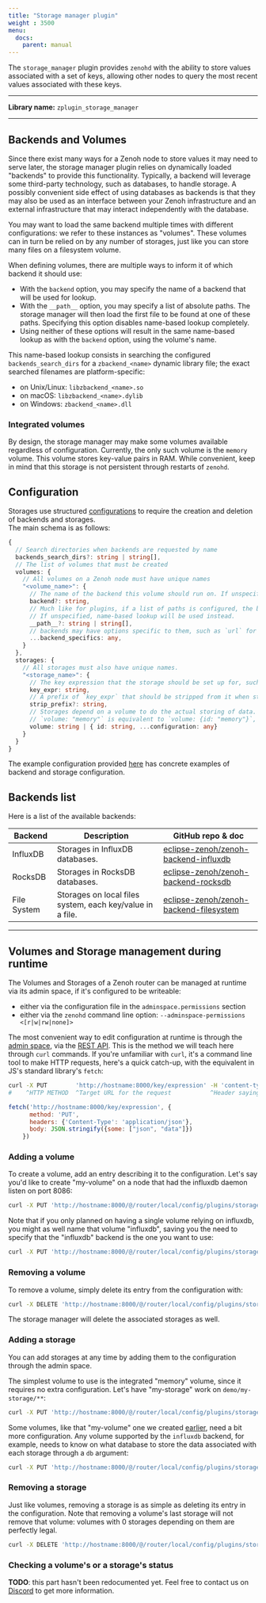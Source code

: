 ```yaml
---
title: "Storage manager plugin"
weight : 3500
menu:
  docs:
    parent: manual
---
```


The `storage_manager` plugin provides `zenohd` with the ability to store values associated with a set of keys, allowing other nodes to query the most recent values associated with these keys.

------
**Library name:** `zplugin_storage_manager`

------


## Backends and Volumes
Since there exist many ways for a Zenoh node to store values it may need to serve later, the storage manager plugin relies on dynamically loaded "backends" to provide this functionality. Typically, a backend will leverage some third-party technology, such as databases, to handle storage. A possibly convenient side effect of using databases as backends is that they may also be used as an interface between your Zenoh infrastructure and an external infrastructure that may interact independently with the database.

You may want to load the same backend multiple times with different configurations: we refer to these instances as "volumes". These volumes can in turn be relied on by any number of storages, just like you can store many files on a filesystem volume.

When defining volumes, there are multiple ways to inform it of which backend it should use:
- With the `backend` option, you may specify the name of a backend that will be used for lookup.
- With the `__path__` option, you may specify a list of absolute paths. The storage manager will then load the first file to be found at one of these paths. Specifying this option disables name-based lookup completely.
- Using neither of these options will result in the same name-based lookup as with the `backend` option, using the volume's name.

This name-based lookup consists in searching the configured `backends_search_dirs` for a `zbackend_<name>` dynamic library file; the exact searched filenames are platform-specific:
 - on Unix/Linux: `libzbackend_<name>.so`
 - on macOS: `libzbackend_<name>.dylib`
 - on Windows: `zbackend_<name>.dll`

### Integrated volumes
By design, the storage manager may make some volumes available regardless of configuration. Currently, the only such volume is the `memory` volume. This volume stores key-value pairs in RAM. While convenient, keep in mind that this storage is not persistent through restarts of `zenohd`.

## Configuration
Storages use structured [configurations](../configuration) to require the creation and deletion of backends and storages.  
The main schema is as follows:
```typescript
{
  // Search directories when backends are requested by name
  backends_search_dirs?: string | string[], 
  // The list of volumes that must be created
  volumes: {
    // All volumes on a Zenoh node must have unique names
    "<volume_name>": {
      // The name of the backend this volume should run on. If unspecified, it defaults to the name of the volume.
      backend?: string,
      // Much like for plugins, if a list of paths is configured, the backend will be run using the first path pointing to a loadable library.
      // If unspecified, name-based lookup will be used instead.
      __path__?: string | string[],
      // backends may have options specific to them, such as `url` for the influxdb backends
      ...backend_specifics: any, 
    }
  },
  storages: {
    // All storages must also have unique names.
    "<storage_name>": {
      // The key expression that the storage should be set up for, such as "demo/storage/**"
      key_expr: string,
      // A prefix of `key_expr` that should be stripped from it when storing keys in the storage
      strip_prefix?: string,
      // Storages depend on a volume to do the actual storing of data.
      // `volume: "memory"` is equivalent to `volume: {id: "memory"}`, but some volumes may require additional configuration. For example, a volume running on the `filesystem` backend needs each storage to specify a `base_dir`.
      volume: string | { id: string, ...configuration: any}
    }
  }
}
```
The example configuration provided [here](https://github.com/eclipse-zenoh/zenoh/blob/master/DEFAULT_CONFIG.json5) has concrete examples of backend and storage configuration.

## Backends list
Here is a list of the available backends:

| Backend     | Description                                               | GitHub repo & doc                         |
|-------------|-----------------------------------------------------------|-------------------------------------------------|
| InfluxDB    | Storages in InfluxDB databases.                           | [eclipse-zenoh/zenoh-backend-influxdb]    |
| RocksDB     | Storages in RocksDB databases.                            | [eclipse-zenoh/zenoh-backend-rocksdb]     |
| File System | Storages on local files system, each key/value in a file. | [eclipse-zenoh/zenoh-backend-filesystem]  |

[eclipse-zenoh/zenoh-backend-influxdb]: https://github.com/eclipse-zenoh/zenoh-backend-influxdb
[eclipse-zenoh/zenoh-backend-rocksdb]: https://github.com/eclipse-zenoh/zenoh-backend-rocksdb
[eclipse-zenoh/zenoh-backend-filesystem]: https://github.com/eclipse-zenoh/zenoh-backend-filesystem

-------------------------------

## Volumes and Storage management during runtime
The Volumes and Storages of a Zenoh router can be managed at runtime via its admin space, if it's configured to be writeable:
 - either via the configuration file in the `adminspace.permissions` section
 - either via the `zenohd` command line option: `--adminspace-permissions <[r|w|rw|none]>`

The most convenient way to edit configuration at runtime is through the [admin space](../configuration#adminspace-configuration), via the [REST API](../../apis/rest). This is the method we will teach here through `curl` commands. If you're unfamiliar with `curl`, it's a command line tool to make HTTP requests, here's a quick catch-up, with the equivalent in JS's standard library's `fetch`:
```bash
curl -X PUT        'http://hostname:8000/key/expression' -H 'content-type:application/json'      -d '{"some": ["json", "data"]}'
#    ^HTTP METHOD  ^Target URL for the request           ^Header saying the data is in JSON      ^The body of the request
```
```javascript
fetch('http://hostname:8000/key/expression', {
      method: 'PUT',
      headers: {'Content-Type': 'application/json'},
      body: JSON.stringify({some: ["json", "data"]})
    })
```

### Adding a volume
To create a volume, add an entry describing it to the configuration. Let's say you'd like to create "my-volume" on a node that had the influxdb daemon listen on port 8086:

```bash
curl -X PUT 'http://hostname:8000/@/router/local/config/plugins/storage_manager/volumes/my-volume' -H 'content-type:application/json' -d '{"backend": "influxdb", "url": "http://localhost:8086"}'
```

Note that if you only planned on having a single volume relying on influxdb, you might as well name that volume "influxdb", saving you the need to specify that the "influxdb" backend is the one you want to use:

```bash
curl -X PUT 'http://hostname:8000/@/router/local/config/plugins/storage_manager/volumes/influxdb' -H 'content-type:application/json' -d '{"url": "http://localhost:8086"}'
```

### Removing a volume
To remove a volume, simply delete its entry from the configuration with:

```bash
curl -X DELETE 'http://hostname:8000/@/router/local/config/plugins/storage_manager/volumes/my-volume'
```

The storage manager will delete the associated storages as well.


### Adding a storage
You can add storages at any time by adding them to the configuration through the admin space.

The simplest volume to use is the integrated "memory" volume, since it requires no extra configuration. Let's have "my-storage" work on `demo/my-storage/**`:
```bash
curl -X PUT 'http://hostname:8000/@/router/local/config/plugins/storage_manager/storages/my-storage' -H 'content-type:application/json' -d '{"key_expr": "demo/my-storage/**", "volume": "memory"}'
```

Some volumes, like that "my-volume" one we created [earlier](#adding-a-volume), need a bit more configuration. Any volume supported by the `influxdb` backend, for example, needs to know on what database to store the data associated with each storage through a `db` argument:
```bash
curl -X PUT 'http://hostname:8000/@/router/local/config/plugins/storage_manager/storages/my-other-storage' -H 'content-type:application/json' -d '{"key_expr": "demo/my-other-storage/**", "volume": {"id": "my-volume", "db": "MyOtherStorage"}}'
```

### Removing a storage
Just like volumes, removing a storage is as simple as deleting its entry in the configuration. Note that removing a volume's last storage will not remove that volume: volumes with 0 storages depending on them are perfectly legal.

```bash
curl -X DELETE 'http://hostname:8000/@/router/local/config/plugins/storage_manager/storages/my-storage'
```

### Checking a volume's or a storage's status
**TODO**: this part hasn't been redocumented yet. Feel free to contact us on [Discord](https://discord.gg/cY4nVjUd) to get more information.